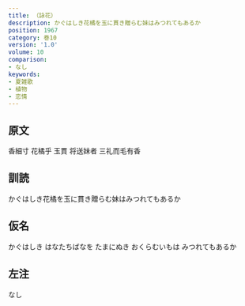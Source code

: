 ```yaml
---
title: （詠花）
description: かぐはしき花橘を玉に貫き贈らむ妹はみつれてもあるか
position: 1967
category: 巻10
version: '1.0'
volume: 10
comparison:
- なし
keywords:
- 夏雑歌
- 植物
- 恋情
---
```


## 原文

香細寸 花橘乎 玉貫 将送妹者 三礼而毛有香

## 訓読

かぐはしき花橘を玉に貫き贈らむ妹はみつれてもあるか

## 仮名

かぐはしき はなたちばなを たまにぬき おくらむいもは みつれてもあるか

## 左注

なし
